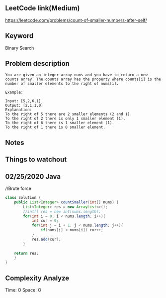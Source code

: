 ## LeetCode link(Medium)
https://leetcode.com/problems/count-of-smaller-numbers-after-self/

## Keyword
Binary Search

## Problem description
```
You are given an integer array nums and you have to return a new counts array. The counts array has the property where counts[i] is the number of smaller elements to the right of nums[i].

Example:

Input: [5,2,6,1]
Output: [2,1,1,0] 
Explanation:
To the right of 5 there are 2 smaller elements (2 and 1).
To the right of 2 there is only 1 smaller element (1).
To the right of 6 there is 1 smaller element (1).
To the right of 1 there is 0 smaller element.
```



## Notes


## Things to watchout

## 02/25/2020 Java
//Brute force
```java
class Solution {
    public List<Integer> countSmaller(int[] nums) {
        List<Integer> res = new ArrayList<>();
        //int[] res = new int[nums.length];
        for(int i = 0; i < nums.length; i++){
            int cur = 0;
            for(int j = i + 1; j < nums.length; j++){
                if(nums[j] < nums[i]) cur++;
            }
            res.add(cur);
        }
        
    return res;
    }
}

```
## Complexity Analyze
Time: O
Space: O